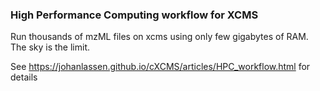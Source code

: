 ### High Performance Computing workflow for XCMS

Run thousands of mzML files on xcms using only few gigabytes of RAM. The sky is the limit.

See https://johanlassen.github.io/cXCMS/articles/HPC_workflow.html for details
